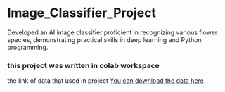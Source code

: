 # Image_Classifier_Project
Developed an AI image classifier proficient in recognizing various flower species, demonstrating practical skills in deep learning and Python programming.
### this project was written in colab workspace
the link of data that used in project 
[You can download the data here](https://s3.amazonaws.com/content.udacity-data.com/nd089/flower_data.tar.gz)
